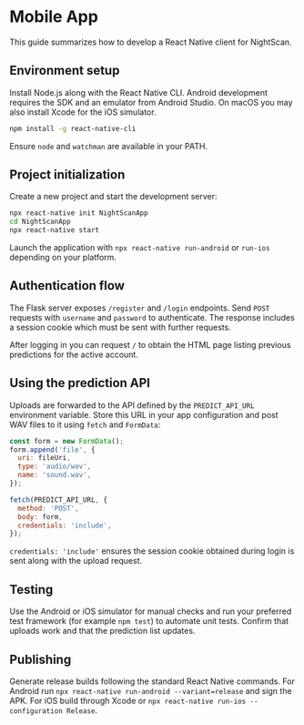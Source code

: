 # Mobile App

This guide summarizes how to develop a React Native client for NightScan.

## Environment setup

Install Node.js along with the React Native CLI. Android development requires the SDK and an emulator from Android Studio. On macOS you may also install Xcode for the iOS simulator.

```bash
npm install -g react-native-cli
```

Ensure `node` and `watchman` are available in your PATH.

## Project initialization

Create a new project and start the development server:

```bash
npx react-native init NightScanApp
cd NightScanApp
npx react-native start
```

Launch the application with `npx react-native run-android` or `run-ios` depending on your platform.

## Authentication flow

The Flask server exposes `/register` and `/login` endpoints. Send `POST` requests with `username` and `password` to authenticate. The response includes a session cookie which must be sent with further requests.

After logging in you can request `/` to obtain the HTML page listing previous predictions for the active account.

## Using the prediction API

Uploads are forwarded to the API defined by the `PREDICT_API_URL` environment variable. Store this URL in your app configuration and post WAV files to it using `fetch` and `FormData`:

```javascript
const form = new FormData();
form.append('file', {
  uri: fileUri,
  type: 'audio/wav',
  name: 'sound.wav',
});

fetch(PREDICT_API_URL, {
  method: 'POST',
  body: form,
  credentials: 'include',
});
```

`credentials: 'include'` ensures the session cookie obtained during login is sent along with the upload request.

## Testing

Use the Android or iOS simulator for manual checks and run your preferred test framework (for example `npm test`) to automate unit tests. Confirm that uploads work and that the prediction list updates.

## Publishing

Generate release builds following the standard React Native commands. For Android run `npx react-native run-android --variant=release` and sign the APK. For iOS build through Xcode or `npx react-native run-ios --configuration Release`.

